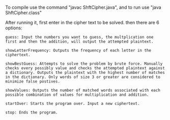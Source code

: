 To compile use the command "javac ShftCipher.java", and to run use "java ShftCipher.class"

After running it, first enter in the cipher text to be solved. then there are 6 options:

	guess: Input the numbers you want to guess, the multplication one first and then the addition, will output the attempted plaintext.

	showLetterFrequency: Outputs the frequency of each letter in the ciphertext.

	showBestGuess: Attempts to solve the problem by brute force. Manually checks every possibly value and checks the attempted plaintext against a dictionary. Outputs the plaintext with the highest number of matches in the dictionary. Only words of size 3 or greater are considered to minimize false postives.

	showValues: Outputs the number of matched words associated with each possible combination of values for multiplication and addition.

	startOver: Starts the program over. Input a new ciphertext.

	stop: Ends the program.
